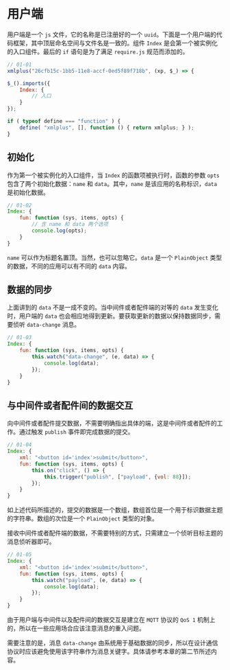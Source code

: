 # 用户端

用户端是一个 `js` 文件，它的名称是已注册好的一个 `uuid`。下面是一个用户端的代码框架，其中顶层命名空间与文件名是一致的。组件 `Index` 是会第一个被实例化的入口组件。最后的 `if` 语句是为了满足 `require.js` 规范而添加的。

```js
// 01-01
xmlplus("26cfb15c-1bb5-11e8-accf-0ed5f89f718b", (xp, $_) => {

$_().imports({
    Index: {
        // 入口
    }
});

if ( typeof define === "function" ) {
    define( "xmlplus", [], function () { return xmlplus; } );
}
```

## 初始化

作为第一个被实例化的入口组件，当 `Index` 的函数项被执行时，函数的参数 `opts` 包含了两个初始化数据：`name` 和 `data`。其中，`name` 是该应用的名称标识，`data` 是初始化数据。

```js
// 01-02
Index: {
    fun: function (sys, items, opts) {
        // 含 name 和 data 两个选项
        console.log(opts);
    }
}
```

`name` 可以作为标题名置顶。当然，也可以忽略它。`data` 是一个 `PlainObject` 类型的数据，不同的应用可以有不同的 `data` 内容。


## 数据的同步

上面讲到的 `data` 不是一成不变的。当中间件或者配件端的对等的 `data` 发生变化时，用户端的 `data` 也会相应地得到更新。要获取更新的数据以保持数据同步，需要侦听 `data-change` 消息。

```js
// 01-03
Index: {
    fun: function (sys, items, opts) {
        this.watch("data-change", (e, data) => {
            console.log(data);
        });
    }
}
```

## 与中间件或者配件间的数据交互

向中间件或者配件提交数据，不需要明确指出具体的端，这是中间件或者配件的工作。通过触发 `publish` 事件即完成数据的提交。

```js
// 01-04
Index: {
    xml: "<button id='index'>submit</button>",
    fun: function (sys, items, opts) {
        this.on("click", () => {
            this.trigger("publish", ["payload", {vol: 88}]);
        });
    }
}
```

如上述代码所描述的，提交的数据是一个数组，数组首位是一个用于标识数据主题的字符串。数组的次位是一个 `PlainObject` 类型的对象。

接收中间件或者配件端的数据，不需要特别的方式，只需建立一个侦听目标主题的消息侦听器即可。

```js
// 01-05
Index: {
    xml: "<button id='index'>submit</button>",
    fun: function (sys, items, opts) {
        this.watch("payload", (e, data) => {
            console.log(data);
        });
    }
}
```

由于用户端与中间件以及配件间的数据交互是建立在 `MQTT` 协议的 `QoS 1` 机制上的，所以在一些应用场合应该注意消息的重入问题。

需要注意的是，消息 `data-change` 由系统用于基础数据的同步，所以在设计通信协议时应该避免使用该字符串作为消息关键字。具体请参考本章的第二节所述内容。
